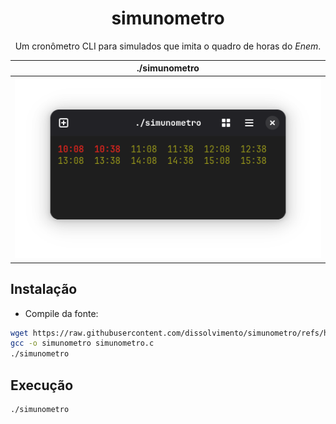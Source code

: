 <div align=center>

# simunometro
Um cronômetro CLI para simulados que imita o quadro de horas do *Enem*. 

</div>

<div align="center">

| ./simunometro |
|:-----------:|
| ![simunometro](Images/preview-simunometro.png?raw=true) |

</div>

## Instalação
- Compile da fonte:
```bash
wget https://raw.githubusercontent.com/dissolvimento/simunometro/refs/heads/main/simunometro.c
gcc -o simunometro simunometro.c
./simunometro
```
## Execução
```bash
./simunometro
```
